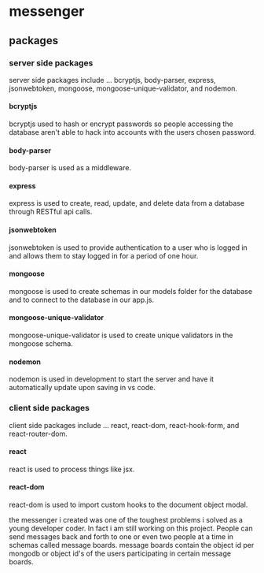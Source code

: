 
# messenger

## packages

### server side packages 
server side packages include ... bcryptjs, body-parser, express, jsonwebtoken, mongoose, mongoose-unique-validator, and nodemon.

#### bcryptjs

bcryptjs used to hash or encrypt passwords so people accessing the database aren't able to hack into accounts with the users chosen password.

#### body-parser

body-parser is used as a middleware.

#### express

express is used to create, read, update, and delete data from a database through RESTful api calls.

#### jsonwebtoken

jsonwebtoken is used to provide authentication to a user who is logged in and allows them to stay logged in for a period of one hour.

#### mongoose 

mongoose is used to create schemas in our models folder for the database and to connect to the database in our app.js.

#### mongoose-unique-validator

mongoose-unique-validator is used to create unique validators in the mongoose schema.

#### nodemon

nodemon is used in development to start the server and have it automatically update upon saving in vs code.



### client side packages
client side packages include ... react, react-dom, react-hook-form, and react-router-dom.

#### react

react is used to process things like jsx.

#### react-dom

react-dom is used to import custom hooks to the document object modal.



the messenger i created was one of the toughest problems i solved as a young developer coder. In fact i am still working on this project. People can send messages back and forth to one or even two people at a time in schemas called message boards.
message boards contain the object id per mongodb or object id's of the users participating in certain message boards.  
